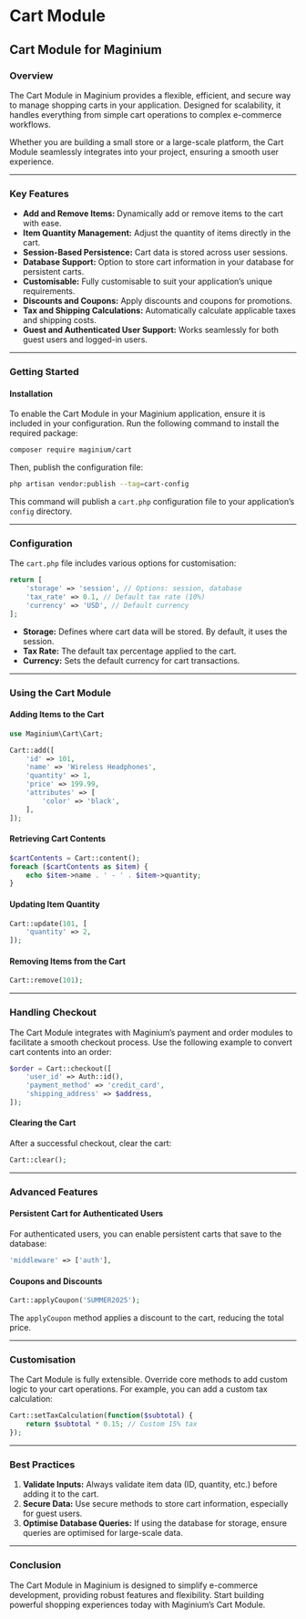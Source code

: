 # Cart Module

## Cart Module for Maginium

### Overview

The Cart Module in Maginium provides a flexible, efficient, and secure way to manage shopping carts in your application. Designed for scalability, it handles everything from simple cart operations to complex e-commerce workflows.

Whether you are building a small store or a large-scale platform, the Cart Module seamlessly integrates into your project, ensuring a smooth user experience.

***

### Key Features

* **Add and Remove Items:** Dynamically add or remove items to the cart with ease.
* **Item Quantity Management:** Adjust the quantity of items directly in the cart.
* **Session-Based Persistence:** Cart data is stored across user sessions.
* **Database Support:** Option to store cart information in your database for persistent carts.
* **Customisable:** Fully customisable to suit your application’s unique requirements.
* **Discounts and Coupons:** Apply discounts and coupons for promotions.
* **Tax and Shipping Calculations:** Automatically calculate applicable taxes and shipping costs.
* **Guest and Authenticated User Support:** Works seamlessly for both guest users and logged-in users.

***

### Getting Started

#### Installation

To enable the Cart Module in your Maginium application, ensure it is included in your configuration. Run the following command to install the required package:

```bash
composer require maginium/cart
```

Then, publish the configuration file:

```bash
php artisan vendor:publish --tag=cart-config
```

This command will publish a `cart.php` configuration file to your application’s `config` directory.

***

### Configuration

The `cart.php` file includes various options for customisation:

```php
return [
    'storage' => 'session', // Options: session, database
    'tax_rate' => 0.1, // Default tax rate (10%)
    'currency' => 'USD', // Default currency
];
```

* **Storage:** Defines where cart data will be stored. By default, it uses the session.
* **Tax Rate:** The default tax percentage applied to the cart.
* **Currency:** Sets the default currency for cart transactions.

***

### Using the Cart Module

#### Adding Items to the Cart

```php
use Maginium\Cart\Cart;

Cart::add([
    'id' => 101,
    'name' => 'Wireless Headphones',
    'quantity' => 1,
    'price' => 199.99,
    'attributes' => [
        'color' => 'black',
    ],
]);
```

#### Retrieving Cart Contents

```php
$cartContents = Cart::content();
foreach ($cartContents as $item) {
    echo $item->name . ' - ' . $item->quantity;
}
```

#### Updating Item Quantity

```php
Cart::update(101, [
    'quantity' => 2,
]);
```

#### Removing Items from the Cart

```php
Cart::remove(101);
```

***

### Handling Checkout

The Cart Module integrates with Maginium’s payment and order modules to facilitate a smooth checkout process. Use the following example to convert cart contents into an order:

```php
$order = Cart::checkout([
    'user_id' => Auth::id(),
    'payment_method' => 'credit_card',
    'shipping_address' => $address,
]);
```

#### Clearing the Cart

After a successful checkout, clear the cart:

```php
Cart::clear();
```

***

### Advanced Features

#### Persistent Cart for Authenticated Users

For authenticated users, you can enable persistent carts that save to the database:

```php
'middleware' => ['auth'],
```

#### Coupons and Discounts

```php
Cart::applyCoupon('SUMMER2025');
```

The `applyCoupon` method applies a discount to the cart, reducing the total price.

***

### Customisation

The Cart Module is fully extensible. Override core methods to add custom logic to your cart operations. For example, you can add a custom tax calculation:

```php
Cart::setTaxCalculation(function($subtotal) {
    return $subtotal * 0.15; // Custom 15% tax
});
```

***

### Best Practices

1. **Validate Inputs:** Always validate item data (ID, quantity, etc.) before adding it to the cart.
2. **Secure Data:** Use secure methods to store cart information, especially for guest users.
3. **Optimise Database Queries:** If using the database for storage, ensure queries are optimised for large-scale data.

***

### Conclusion

The Cart Module in Maginium is designed to simplify e-commerce development, providing robust features and flexibility. Start building powerful shopping experiences today with Maginium’s Cart Module.
